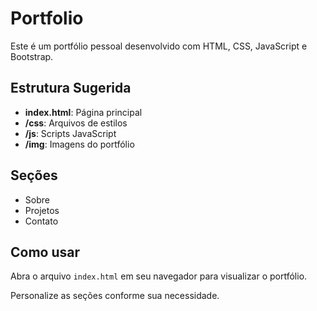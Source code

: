 # Portfolio

Este é um portfólio pessoal desenvolvido com HTML, CSS, JavaScript e Bootstrap.

## Estrutura Sugerida
- **index.html**: Página principal
- **/css**: Arquivos de estilos
- **/js**: Scripts JavaScript
- **/img**: Imagens do portfólio

## Seções
- Sobre
- Projetos
- Contato

## Como usar
Abra o arquivo `index.html` em seu navegador para visualizar o portfólio.

Personalize as seções conforme sua necessidade.
